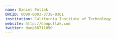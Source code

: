 ```yaml
---
name: Daniel Pollak
ORCID: 0000-0003-3738-0361
institution: California Institute of Technology
website: http://danpollak.com
twitter: danp58711090
---
```


